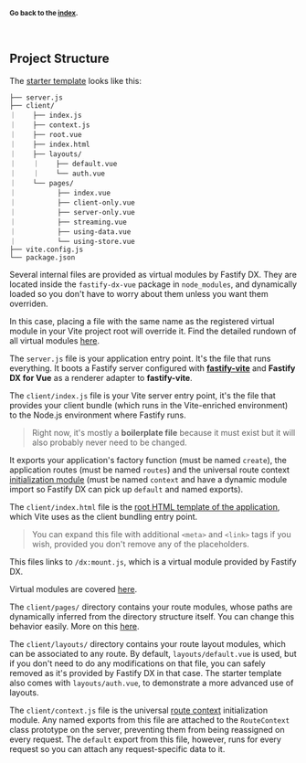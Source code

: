<sub>**Go back to the [index](https://github.com/fastify/fastify-dx/blob/main/packages/fastify-dx-svelte/README.md).**</sub>

<br>

## Project Structure

The [starter template](https://github.com/fastify/fastify-dx/tree/dev/starters/svelte) looks like this:

```
├── server.js
├── client/
｜    ├── index.js
｜    ├── context.js
｜    ├── root.vue
｜    ├── index.html
｜    ├── layouts/
｜    ｜    ├── default.vue
｜    ｜    └── auth.vue
｜    └── pages/
｜          ├── index.vue
｜          ├── client-only.vue
｜          ├── server-only.vue
｜          ├── streaming.vue
｜          ├── using-data.vue
｜          └── using-store.vue
├── vite.config.js
└── package.json
```
  
Several internal files are provided as virtual modules by Fastify DX. They are located inside the `fastify-dx-vue` package in `node_modules`, and dynamically loaded so you don't have to worry about them unless you want them overriden. 

In this case, placing a file with the same name as the registered virtual module in your Vite project root will override it. Find the detailed rundown of all virtual modules [here][virtual-modules].

[virtual-modules]: https://github.com/fastify/fastify-dx/blob/main/docs/vue/virtual-modules.md

The `server.js` file is your application entry point. It's the file that runs everything. It boots a Fastify server configured with [**fastify-vite**](https://github.com/fastify/fastify-vite) and **Fastify DX for Vue** as a renderer adapter to **fastify-vite**. 

The `client/index.js` file is your Vite server entry point, it's the file that provides your client bundle (which runs in the Vite-enriched environment) to the Node.js environment where Fastify runs. 

> Right now, it's mostly a **boilerplate file** because it must exist but it will also probably never need to be changed.

It exports your application's factory function (must be named `create`), the application routes (must be named `routes`) and the universal route context [initialization module](https://github.com/fastify/fastify-dx/blob/main/docs/vue/route-context.md#initialization-module) (must be named `context` and have a dynamic module import so Fastify DX can pick up `default` and named exports).

The `client/index.html` file is the [root HTML template of the application](https://vitejs.dev/guide/#index-html-and-project-root), which Vite uses as the client bundling entry point. 

> You can expand this file with additional `<meta>` and `<link>` tags if you wish, provided you don't remove any of the placeholders. 

This files links to `/dx:mount.js`, which is a virtual module provided by Fastify DX. 

Virtual modules are covered [here][virtual-modules].
  
The `client/pages/` directory contains your route modules, whose paths are dynamically inferred from the directory structure itself. You can change this behavior easily. More on this [here][routing-config].

[routing-config]: https://github.com/fastify/fastify-dx/blob/main/docs/vue/routing-config.md

The `client/layouts/` directory contains your route layout modules, which can be associated to any route. By default, `layouts/default.vue` is used, but if you don't need to do any modifications on that file, you can safely removed as it's provided by Fastify DX in that case. The starter template also comes with `layouts/auth.vue`, to demonstrate a more advanced use of layouts.

[routing-config]: https://github.com/fastify/fastify-dx/blob/main/docs/vue/routing-config.md

The `client/context.js` file is the universal [route context][route-context] initialization module. Any named exports from this file are attached to the `RouteContext` class prototype on the server, preventing them from being reassigned on every request. The `default` export from this file, however, runs for every request so you can attach any request-specific data to it.

[route-context]: https://github.com/fastify/fastify-dx/blob/main/docs/vue/route-context.md
